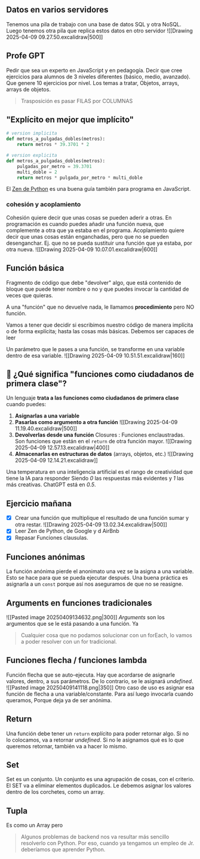 ## Datos en varios servidores
Tenemos una pila de trabajo con una base de datos SQL y otra NoSQL. Luego tenemos otra pila que replica estos datos en otro servidor
![[Drawing 2025-04-09 09.27.50.excalidraw|500]]
## Profe GPT
Pedir que sea un experto en JavaScript y en pedagogía. Decir que cree ejercicios para alumnos de 3 niveles diferentes (básico, medio, avanzado). Que genere 10 ejercicios por nivel. Los temas a tratar, Objetos, arrays, arrays de objetos.
> Trasposición es pasar FILAS por COLUMNAS
## "Explícito en mejor que implícito"
```python
# version implicita
def metros_a_pulgadas_dobles(metros):
    return metros * 39.3701 * 2

# version explicita
def metros_a_pulgadas_dobles(metros):
    pulgadas_por_metro = 39.3701
    multi_doble = 2
    return metros * pulgada_por_metro * multi_doble
```
El [Zen de Python](https://elpythonista.com/zen-de-python) es una buena guía también para programa en JavaScript.
### cohesión y acoplamiento
Cohesión quiere decir que unas cosas se pueden aderir a otras. En programación es cuando puedes añadir una función nueva, que complemente a otra que ya estaba en el programa.
Acoplamiento quiere decir que unas cosas están enganchadas, pero que no se pueden desenganchar. Ej. que no se pueda sustituir una función que ya estaba, por otra nueva.
![[Drawing 2025-04-09 10.07.01.excalidraw|600]]
## Función básica
Fragmento de código que debe "devolver" algo, que está contenido de bloque que puede tener nombre o no y que puedes invocar la cantidad de veces que quieras.

A una "función" que no devuelve nada, le llamamos **procedimiento** pero NO función.

Vamos a tener que decidir si escribimos nuestro código de manera implícita o de forma explícita; hasta las cosas más básicas. Debemos ser capaces de leer 

Un parámetro que le pases a una función, se transforme en una variable dentro de esa variable.
![[Drawing 2025-04-09 10.51.51.excalidraw|160]]
## 🧠 ¿Qué significa "funciones como ciudadanos de primera clase"?

Un lenguaje **trata a las funciones como ciudadanos de primera clase** cuando puedes:
1. **Asignarlas a una variable**
2. **Pasarlas como argumento a otra función**
![[Drawing 2025-04-09 11.19.40.excalidraw|500]]
3. **Devolverlas desde una función**
Closures : Funciones enclaustradas. Son funciones que están en el `return` de otra función mayor.
![[Drawing 2025-04-09 12.57.13.excalidraw|400]]
4. **Almacenarlas en estructuras de datos** (arrays, objetos, etc.)
![[Drawing 2025-04-09 12.14.21.excalidraw]]

Una temperatura en una inteligencia artificial es el rango de creatividad que tiene la IA para responder Siendo *0* las respuestas más evidentes y *1* las más creativas. ChatGPT está en *0.5*.

## Ejercicio mañana
- [x] Crear una función que multiplique el resultado de una función sumar y otra restar.
![[Drawing 2025-04-09 13.02.34.excalidraw|500]]
- [x] Leer Zen de Python, de Google y d AirBnb
- [x]  Repasar Funciones clausulas.

## Funciones anónimas
La función anónima pierde el anonimato una vez se la asigna a una variable. Esto se hace para que se pueda ejecutar después.
Una buena práctica es asignarla a un `const` porque así nos aseguramos de que no se reasigne.
## Arguments en funciones tradicionales
![[Pasted image 20250409134632.png|300]]
*Arguments* son los argumentos que se le está pasando a una función. Ya

> Cualquier cosa que no podamos solucionar con un forEach, lo vamos a poder resolver con un for tradicional.
## Funciones flecha / funciones lambda
Función flecha que se auto-ejecuta. Hay que acordarse de asignarle valores, dentro, a sus parámetros. De lo contrario, se le asignará *undefined*.
![[Pasted image 20250409141118.png|350]]
Otro caso de uso es asignar esa función de flecha a una variable/constante. Para así luego invocarla cuando queramos, Porque deja ya de ser anónima. 
## Return
Una función debe tener un `return` explícito para poder retornar algo. Si no lo colocamos, va a retornar *undefined*. Si no le asignamos qué es lo que queremos retornar, también va a hacer lo mismo.
## Set
Set es un conjunto. Un conjunto es una agrupación de cosas, con el criterio.
El SET va a eliminar elementos duplicados. Le debemos asignar los valores dentro de los corchetes, como un array.
## Tupla
Es como un Array pero 

> Algunos problemas de backend nos va resultar más sencillo resolverlo con Python. Por eso, cuando ya tengamos un empleo de Jr. deberíamos que aprender Python.